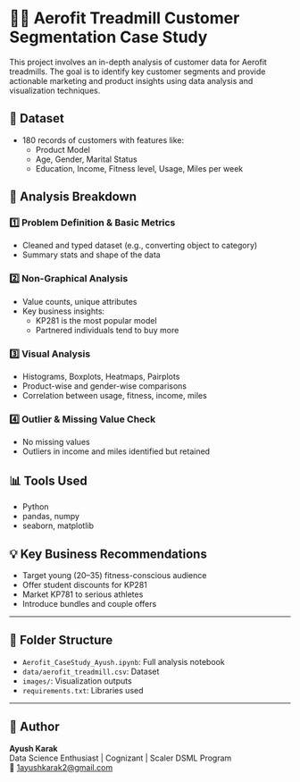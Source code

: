 # 🏃‍♂️ Aerofit Treadmill Customer Segmentation Case Study

This project involves an in-depth analysis of customer data for Aerofit treadmills. The goal is to identify key customer segments and provide actionable marketing and product insights using data analysis and visualization techniques.

## 📁 Dataset
- 180 records of customers with features like:
  - Product Model
  - Age, Gender, Marital Status
  - Education, Income, Fitness level, Usage, Miles per week

## 🧪 Analysis Breakdown

### 1️⃣ Problem Definition & Basic Metrics
- Cleaned and typed dataset (e.g., converting object to category)
- Summary stats and shape of the data

### 2️⃣ Non-Graphical Analysis
- Value counts, unique attributes
- Key business insights:
  - KP281 is the most popular model
  - Partnered individuals tend to buy more

### 3️⃣ Visual Analysis
- Histograms, Boxplots, Heatmaps, Pairplots
- Product-wise and gender-wise comparisons
- Correlation between usage, fitness, income, miles

### 4️⃣ Outlier & Missing Value Check
- No missing values
- Outliers in income and miles identified but retained

## 📊 Tools Used
- Python
- pandas, numpy
- seaborn, matplotlib

## 💡 Key Business Recommendations
- Target young (20–35) fitness-conscious audience
- Offer student discounts for KP281
- Market KP781 to serious athletes
- Introduce bundles and couple offers

---

## 📂 Folder Structure
- `Aerofit_CaseStudy_Ayush.ipynb`: Full analysis notebook
- `data/aerofit_treadmill.csv`: Dataset
- `images/`: Visualization outputs
- `requirements.txt`: Libraries used

---

## 🚀 Author
**Ayush Karak**  
Data Science Enthusiast | Cognizant | Scaler DSML Program  
📧 1ayushkarak2@gmail.com 

